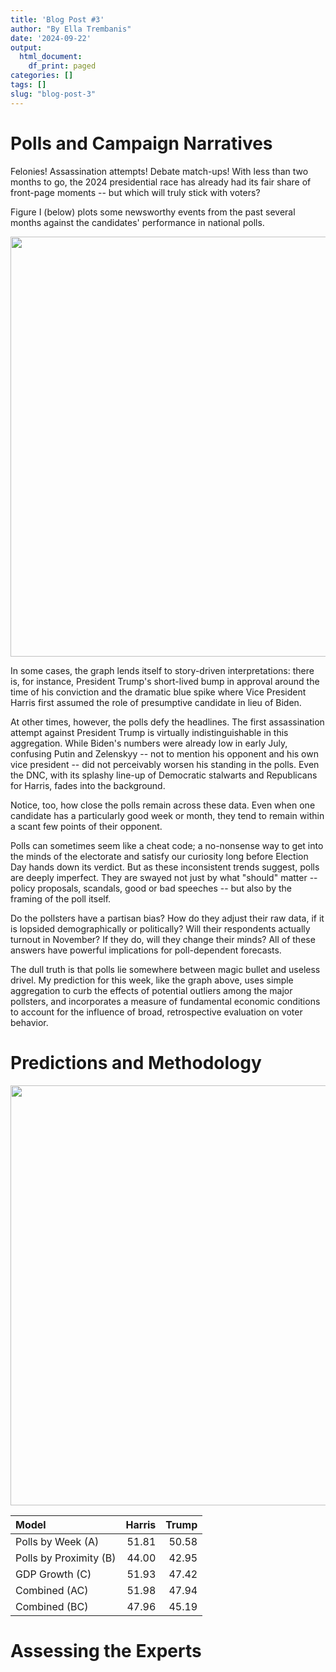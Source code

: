 ```yaml
---
title: 'Blog Post #3'
author: "By Ella Trembanis"
date: '2024-09-22'
output:
  html_document:
    df_print: paged
categories: []
tags: []
slug: "blog-post-3"
---
```


# Polls and Campaign Narratives

Felonies! Assassination attempts! Debate match-ups! With less than two months to go, the 2024 presidential race has already had its fair share of front-page moments -- but which will truly stick with voters?

Figure I (below) plots some newsworthy events from the past several months against the candidates' performance in national polls.









<img src="{{< blogdown/postref >}}index_files/figure-html/fig 1 print-1.png" width="672" />

In some cases, the graph lends itself to story-driven interpretations: there is, for instance, President Trump's short-lived bump in approval around the time of his conviction and the dramatic blue spike where Vice President Harris first assumed the role of presumptive candidate in lieu of Biden. 

At other times, however, the polls defy the headlines. The first assassination attempt against President Trump is virtually indistinguishable in this aggregation. While Biden's numbers were already low in early July, confusing Putin and Zelenskyy -- not to mention his opponent and his own vice president -- did not perceivably worsen his standing in the polls. Even the DNC, with its splashy line-up of Democratic stalwarts and Republicans for Harris, fades into the background.

Notice, too, how close the polls remain across these data. Even when one candidate has a particularly good week or month, they tend to remain within a scant few points of their opponent.

Polls can sometimes seem like a cheat code; a no-nonsense way to get into the minds of the electorate and satisfy our curiosity long before Election Day hands down its verdict. But as these inconsistent trends suggest, polls are deeply imperfect. They are swayed not just by what "should" matter -- policy proposals, scandals, good or bad speeches -- but also by the framing of the poll itself.

Do the pollsters have a partisan bias? How do they adjust their raw data, if it is lopsided demographically or politically? Will their respondents actually turnout in November? If they do, will they change their minds? All of these answers have powerful implications for poll-dependent forecasts.

The dull truth is that polls lie somewhere between magic bullet and useless drivel. My prediction for this week, like the graph above, uses simple aggregation to curb the effects of potential outliers among the major pollsters, and incorporates a measure of fundamental economic conditions to account for the influence of broad, retrospective evaluation on voter behavior.

# Predictions and Methodology



<img src="{{< blogdown/postref >}}index_files/figure-html/fig 2 print-1.png" width="672" />




|Model                  | Harris| Trump|
|:----------------------|------:|-----:|
|Polls by Week (A)      |  51.81| 50.58|
|Polls by Proximity (B) |  44.00| 42.95|
|GDP Growth (C)         |  51.93| 47.42|
|Combined (AC)          |  51.98| 47.94|
|Combined (BC)          |  47.96| 45.19|

# Assessing the Experts
